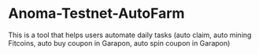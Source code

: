 # Anoma-Testnet-AutoFarm
This is a tool that helps users automate daily tasks (auto claim, auto mining Fitcoins, auto buy coupon in Garapon, auto spin coupon in Garapon)
